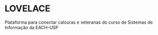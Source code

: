 # LOVELACE
Plataforma para conectar calouras e veteranas do curso de Sistemas de Informação da EACH-USP
